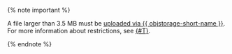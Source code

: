 {% note important %}

A file larger than 3.5 MB must be [uploaded via {{ objstorage-short-name }}](../../storage/operations/objects/upload.md). For more information about restrictions, see [{#T}](../../functions/concepts/limits.md).

{% endnote %}

